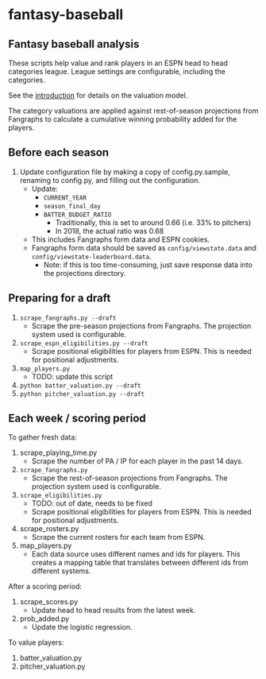 # fantasy-baseball

## Fantasy baseball analysis

These scripts help value and rank players in an ESPN head to head categories league. League settings are configurable, including the categories.

See the [introduction](INTRO.md) for details on the valuation model.

The category valuations are applied against rest-of-season projections from Fangraphs to calculate a cumulative winning probability added for the players.

## Before each season

1. Update configuration file by making a copy of config.py.sample, renaming to config.py, and filling out the configuration.
    * Update:
        * `CURRENT_YEAR`
        * `season_final_day`
        * `BATTER_BUDGET_RATIO`
            * Traditionally, this is set to around 0.66 (i.e. 33% to pitchers)
            * In 2018, the actual ratio was 0.68
    * This includes Fangraphs form data and ESPN cookies.
    * Fangraphs form data should be saved as `config/viewstate.data` and `config/viewstate-leaderboard.data`.
        * Note: if this is too time-consuming, just save response data into the projections directory.

## Preparing for a draft

1. `scrape_fangraphs.py --draft`
    * Scrape the pre-season projections from Fangraphs. The projection system used is configurable.
1. `scrape_espn_eligibilities.py --draft`
    * Scrape positional eligibilities for players from ESPN. This is needed for positional adjustments.
1. `map_players.py`
    * TODO: update this script
1. `python batter_valuation.py --draft`
1. `python pitcher_valuation.py --draft`


## Each week / scoring period

To gather fresh data:

1. scrape_playing_time.py
    * Scrape the number of PA / IP for each player in the past 14 days.
1. `scrape_fangraphs.py`
    * Scrape the rest-of-season projections from Fangraphs. The projection system used is configurable.
1. `scrape_eligibilities.py`
    * TODO: out of date, needs to be fixed
    * Scrape positional eligibilities for players from ESPN. This is needed for positional adjustments.
1. scrape_rosters.py
    * Scrape the current rosters for each team from ESPN.
1. map_players.py
    * Each data source uses different names and ids for players. This creates a mapping table that translates between different ids from different systems.

After a scoring period:

1. scrape_scores.py
    * Update head to head results from the latest week.
1. prob_added.py
    * Update the logistic regression.

To value players:

1. batter_valuation.py
1. pitcher_valuation.py

